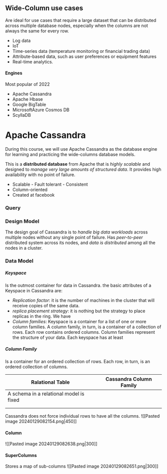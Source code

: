## Wide-Column use cases
Are ideal for use cases that require a large dataset that can be distributed across multiple database nodes, especially when the columns are not always the same for every row.
- Log data
- IoT
- Time-series data (temperature monitoring or financial trading data)
- Attribute-based data, such as user preferences or equipment features
- Real-time analytics.

#### Engines
Most popular of 2022
- Apache Cassandra
- Apache Hbase
- Google BigTable
- MicrosoftAzure Cosmos DB
- ScyllaDB

# Apache Cassandra
During this course, we will use Apache Cassandra as the database engine for learning and practicing the wide-columns database models.

This is a **distributed database** from Apache that is *highly scalable* and designed to *manage very large amounts of structured data*. It provides high availability with no point of failure.
- Scalable - Fault tolerant - Consistent
- Column-oriented
- Created at facebook

### Query 
### Design Model
The design goal of Cassandra is to *handle big data workloads* across multiple nodes without any single point of failure. Has *peer-to-peer* distributed system across its nodes, and *data is distributed* among all the nodes in a cluster.
### Data Model
##### Keyspace
Is the outmost container for data in Cassandra. the basic attributes of a Keyspace in Cassandra are:
- *Replication factor*: it is the number of machines in the cluster that will receive copies of the same data.
- *replica placement strategy*: it is nothing but the strategy to place replicas in the ring. We have
- *Column families*: Keyspace is a container for a list of one or more column families. A column family, in turn, is a container of a collection of rows. Each row contains ordered columns. Column families represent the structure of your data. Each keyspace has at least
##### Column Family
Is a container for an ordered collection of rows. Each row, in turn, is an ordered collection of columns.

| Ralational Table | Cassandra Column Family |
| ---- | ---- |
| A schema in a relational model is fixed |  |
|  |  |
|  |  |
Cassandra does not force individual rows to have all the columns.
![[Pasted image 20240129082154.png|450]]

#### Column
![[Pasted image 20240129082638.png|300]]
#### SuperColumns
Stores a map of sub-columns
![[Pasted image 20240129082651.png|300]]
